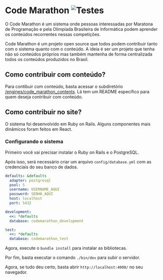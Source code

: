 # Code Marathon ![Testes](https://github.com/PauloMiranda98/codemarathon-rails/actions/workflows/rubyonrails.yml/badge.svg?branch=main)


O Code Marathon é um sistema onde pessoas interessadas por Maratona de Programação e pela Olimpíada Brasileira de Informática podem aprender os conteúdos recorrentes nessas competições.

Code Marathon é um projeto open source que todos podem contribuir tanto com o sistema quanto com o conteúdo. A ideia é ser um projeto que tenha não só conteúdos próprios mas também mantenha de forma centralizada todos os conteúdos produzidos no Brasil.

## Como contribuir com conteúdo?

Para contibuir com conteúdo, basta acessar o subdiretório [/engines/code_marathon_contents](/engines/code_marathon_contents). Lá tem um README específico para quem deseja contribuir com conteúdo.

## Como contribuir no site?

O sistema foi desenvolvido em Ruby on Rails. Alguns componentes mais dinâmicos foram feitos em React.

### Configurando o sistema

Primeiro você vai precisar instalar o Ruby on Rails e o PostgreSQL.

Após isso, será necessário criar um arquivo `config/database.yml` com as credenciais do seu banco de dados.

```yml
defaults: &defaults
  adapter: postgresql
  pool: 5
  username: USERNAME_AQUI
  password: SENHA_AQUI
  host: localhost
  port: 5432

development:
  <<: *defaults
  database: codemarathon_development

test:
  <<: *defaults
  database: codemarathon_test
```

Agora, execute o `bundle install` para instalar as bibliotecas.

Por fim, basta executar o comando `./bin/dev` para subir o servidor.

Agora, se tudo deu certo, basta abrir `http://localhost:4000/` no seu navegador.
